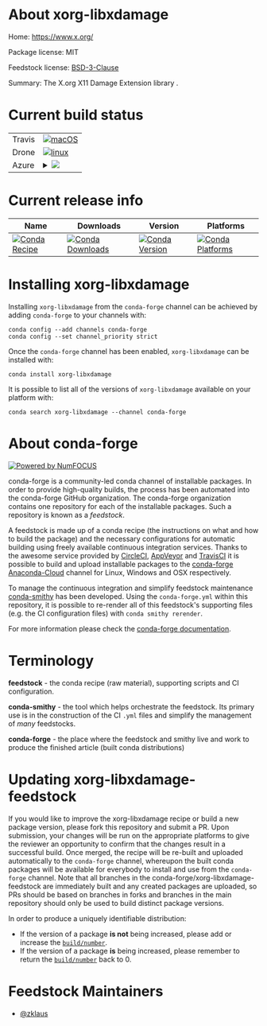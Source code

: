 About xorg-libxdamage
=====================

Home: https://www.x.org/

Package license: MIT

Feedstock license: [BSD-3-Clause](https://github.com/conda-forge/xorg-libxdamage-feedstock/blob/master/LICENSE.txt)

Summary: The X.org X11 Damage Extension library .

Current build status
====================


<table><tr>
    <td>Travis</td>
    <td>
      <a href="https://travis-ci.com/conda-forge/xorg-libxdamage-feedstock">
        <img alt="macOS" src="https://img.shields.io/travis/com/conda-forge/xorg-libxdamage-feedstock/master.svg?label=macOS">
      </a>
    </td>
  </tr><tr>
    <td>Drone</td>
    <td>
      <a href="https://cloud.drone.io/conda-forge/xorg-libxdamage-feedstock">
        <img alt="linux" src="https://img.shields.io/drone/build/conda-forge/xorg-libxdamage-feedstock/master.svg?label=Linux">
      </a>
    </td>
  </tr>
    
  <tr>
    <td>Azure</td>
    <td>
      <details>
        <summary>
          <a href="https://dev.azure.com/conda-forge/feedstock-builds/_build/latest?definitionId=9476&branchName=master">
            <img src="https://dev.azure.com/conda-forge/feedstock-builds/_apis/build/status/xorg-libxdamage-feedstock?branchName=master">
          </a>
        </summary>
        <table>
          <thead><tr><th>Variant</th><th>Status</th></tr></thead>
          <tbody><tr>
              <td>linux_64</td>
              <td>
                <a href="https://dev.azure.com/conda-forge/feedstock-builds/_build/latest?definitionId=9476&branchName=master">
                  <img src="https://dev.azure.com/conda-forge/feedstock-builds/_apis/build/status/xorg-libxdamage-feedstock?branchName=master&jobName=linux&configuration=linux_64_" alt="variant">
                </a>
              </td>
            </tr><tr>
              <td>linux_aarch64</td>
              <td>
                <a href="https://dev.azure.com/conda-forge/feedstock-builds/_build/latest?definitionId=9476&branchName=master">
                  <img src="https://dev.azure.com/conda-forge/feedstock-builds/_apis/build/status/xorg-libxdamage-feedstock?branchName=master&jobName=linux&configuration=linux_aarch64_" alt="variant">
                </a>
              </td>
            </tr><tr>
              <td>linux_ppc64le</td>
              <td>
                <a href="https://dev.azure.com/conda-forge/feedstock-builds/_build/latest?definitionId=9476&branchName=master">
                  <img src="https://dev.azure.com/conda-forge/feedstock-builds/_apis/build/status/xorg-libxdamage-feedstock?branchName=master&jobName=linux&configuration=linux_ppc64le_" alt="variant">
                </a>
              </td>
            </tr><tr>
              <td>osx_64</td>
              <td>
                <a href="https://dev.azure.com/conda-forge/feedstock-builds/_build/latest?definitionId=9476&branchName=master">
                  <img src="https://dev.azure.com/conda-forge/feedstock-builds/_apis/build/status/xorg-libxdamage-feedstock?branchName=master&jobName=osx&configuration=osx_64_" alt="variant">
                </a>
              </td>
            </tr><tr>
              <td>osx_arm64</td>
              <td>
                <a href="https://dev.azure.com/conda-forge/feedstock-builds/_build/latest?definitionId=9476&branchName=master">
                  <img src="https://dev.azure.com/conda-forge/feedstock-builds/_apis/build/status/xorg-libxdamage-feedstock?branchName=master&jobName=osx&configuration=osx_arm64_" alt="variant">
                </a>
              </td>
            </tr><tr>
              <td>win_64</td>
              <td>
                <a href="https://dev.azure.com/conda-forge/feedstock-builds/_build/latest?definitionId=9476&branchName=master">
                  <img src="https://dev.azure.com/conda-forge/feedstock-builds/_apis/build/status/xorg-libxdamage-feedstock?branchName=master&jobName=win&configuration=win_64_" alt="variant">
                </a>
              </td>
            </tr>
          </tbody>
        </table>
      </details>
    </td>
  </tr>
</table>

Current release info
====================

| Name | Downloads | Version | Platforms |
| --- | --- | --- | --- |
| [![Conda Recipe](https://img.shields.io/badge/recipe-xorg--libxdamage-green.svg)](https://anaconda.org/conda-forge/xorg-libxdamage) | [![Conda Downloads](https://img.shields.io/conda/dn/conda-forge/xorg-libxdamage.svg)](https://anaconda.org/conda-forge/xorg-libxdamage) | [![Conda Version](https://img.shields.io/conda/vn/conda-forge/xorg-libxdamage.svg)](https://anaconda.org/conda-forge/xorg-libxdamage) | [![Conda Platforms](https://img.shields.io/conda/pn/conda-forge/xorg-libxdamage.svg)](https://anaconda.org/conda-forge/xorg-libxdamage) |

Installing xorg-libxdamage
==========================

Installing `xorg-libxdamage` from the `conda-forge` channel can be achieved by adding `conda-forge` to your channels with:

```
conda config --add channels conda-forge
conda config --set channel_priority strict
```

Once the `conda-forge` channel has been enabled, `xorg-libxdamage` can be installed with:

```
conda install xorg-libxdamage
```

It is possible to list all of the versions of `xorg-libxdamage` available on your platform with:

```
conda search xorg-libxdamage --channel conda-forge
```


About conda-forge
=================

[![Powered by NumFOCUS](https://img.shields.io/badge/powered%20by-NumFOCUS-orange.svg?style=flat&colorA=E1523D&colorB=007D8A)](http://numfocus.org)

conda-forge is a community-led conda channel of installable packages.
In order to provide high-quality builds, the process has been automated into the
conda-forge GitHub organization. The conda-forge organization contains one repository
for each of the installable packages. Such a repository is known as a *feedstock*.

A feedstock is made up of a conda recipe (the instructions on what and how to build
the package) and the necessary configurations for automatic building using freely
available continuous integration services. Thanks to the awesome service provided by
[CircleCI](https://circleci.com/), [AppVeyor](https://www.appveyor.com/)
and [TravisCI](https://travis-ci.com/) it is possible to build and upload installable
packages to the [conda-forge](https://anaconda.org/conda-forge)
[Anaconda-Cloud](https://anaconda.org/) channel for Linux, Windows and OSX respectively.

To manage the continuous integration and simplify feedstock maintenance
[conda-smithy](https://github.com/conda-forge/conda-smithy) has been developed.
Using the ``conda-forge.yml`` within this repository, it is possible to re-render all of
this feedstock's supporting files (e.g. the CI configuration files) with ``conda smithy rerender``.

For more information please check the [conda-forge documentation](https://conda-forge.org/docs/).

Terminology
===========

**feedstock** - the conda recipe (raw material), supporting scripts and CI configuration.

**conda-smithy** - the tool which helps orchestrate the feedstock.
                   Its primary use is in the construction of the CI ``.yml`` files
                   and simplify the management of *many* feedstocks.

**conda-forge** - the place where the feedstock and smithy live and work to
                  produce the finished article (built conda distributions)


Updating xorg-libxdamage-feedstock
==================================

If you would like to improve the xorg-libxdamage recipe or build a new
package version, please fork this repository and submit a PR. Upon submission,
your changes will be run on the appropriate platforms to give the reviewer an
opportunity to confirm that the changes result in a successful build. Once
merged, the recipe will be re-built and uploaded automatically to the
`conda-forge` channel, whereupon the built conda packages will be available for
everybody to install and use from the `conda-forge` channel.
Note that all branches in the conda-forge/xorg-libxdamage-feedstock are
immediately built and any created packages are uploaded, so PRs should be based
on branches in forks and branches in the main repository should only be used to
build distinct package versions.

In order to produce a uniquely identifiable distribution:
 * If the version of a package **is not** being increased, please add or increase
   the [``build/number``](https://docs.conda.io/projects/conda-build/en/latest/resources/define-metadata.html#build-number-and-string).
 * If the version of a package **is** being increased, please remember to return
   the [``build/number``](https://docs.conda.io/projects/conda-build/en/latest/resources/define-metadata.html#build-number-and-string)
   back to 0.

Feedstock Maintainers
=====================

* [@zklaus](https://github.com/zklaus/)

